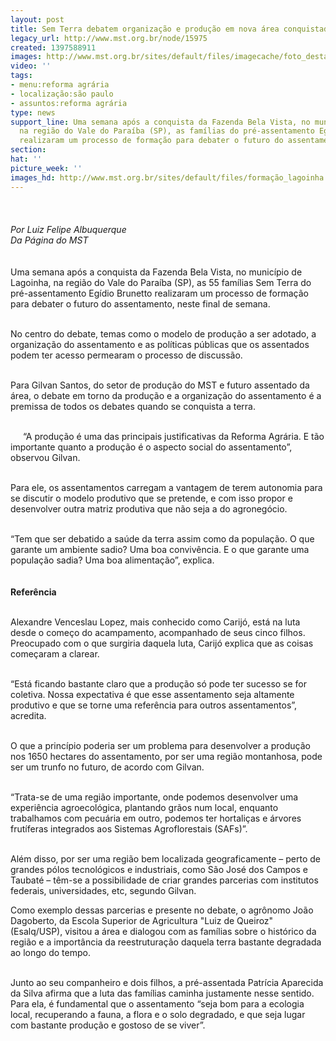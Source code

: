 ```yaml
---
layout: post
title: Sem Terra debatem organização e produção em nova área conquistada
legacy_url: http://www.mst.org.br/node/15975
created: 1397588911
images: http://www.mst.org.br/sites/default/files/imagecache/foto_destaque/formação_lagoinha!.jpg
video: ''
tags:
- menu:reforma agrária
- localização:são paulo
- assuntos:reforma agrária
type: news
support_line: Uma semana após a conquista da Fazenda Bela Vista, no município de Lagoinha,
  na região do Vale do Paraíba (SP), as famílias do pré-assentamento Egídio Brunetto
  realizaram um processo de formação para debater o futuro do assentamento.
section: 
hat: ''
picture_week: ''
images_hd: http://www.mst.org.br/sites/default/files/formação_lagoinha!.jpg
---
```

<p><img style="margin: 10px;" src="http://www.mst.org.br/sites/default/files/forma%C3%A7%C3%A3o_lagoinha.jpg" alt=""><br><em><br>Por Luiz Felipe Albuquerque<br>Da Página do MST</em><br><br><br>Uma semana após a conquista da Fazenda Bela Vista, no município de Lagoinha, na região do Vale do Paraíba (SP), as 55 famílias Sem Terra do pré-assentamento Egídio Brunetto realizaram um processo de formação para debater o futuro do assentamento, neste final de semana.</p><p><br>No centro do debate, temas como o modelo de produção a ser adotado, a organização do assentamento e as políticas públicas que os assentados podem ter acesso permearam o processo de discussão.</p><p><br>Para Gilvan Santos, do setor de produção do MST e futuro assentado da área, o debate em torno da produção e a organização do assentamento é a premissa de todos os debates quando se conquista a terra.</p><p><img style="margin: 10px; float: left;" src="http://www.mst.org.br/sites/default/files/menino_lagoinha.jpg" alt=""><br>“A produção é uma das principais justificativas da Reforma Agrária. E tão importante quanto a produção é o aspecto social do assentamento”, observou Gilvan.</p><p><br>Para ele, os assentamentos carregam a vantagem de terem autonomia para se discutir o modelo produtivo que se pretende, e com isso propor e desenvolver outra matriz produtiva que não seja a do agronegócio.</p><p><br>“Tem que ser debatido a saúde da terra assim como da população. O que garante um ambiente sadio? Uma boa convivência. E o que garante uma população sadia? Uma boa alimentação”, explica.<br><strong><br><br>Referência&nbsp;</strong></p><p><br>Alexandre Venceslau Lopez, mais conhecido como Carijó, está na luta desde o começo do acampamento, acompanhado de seus cinco filhos. Preocupado com o que surgiria daquela luta, Carijó explica que as coisas começaram a clarear. &nbsp;&nbsp;</p><p><br>“Está ficando bastante claro que a produção só pode ter sucesso se for coletiva. Nossa expectativa é que esse assentamento seja altamente produtivo e que se torne uma referência para outros assentamentos”, acredita.</p><p><br>O que a princípio poderia ser um problema para desenvolver a produção nos 1650 hectares do assentamento, por ser uma região montanhosa, pode ser um trunfo no futuro, de acordo com Gilvan.</p><p><br>“Trata-se de uma região importante, onde podemos desenvolver uma experiência agroecológica, plantando grãos num local, enquanto trabalhamos com pecuária em outro, podemos ter hortaliças e árvores frutíferas integrados aos Sistemas Agroflorestais (SAFs)”.<img style="margin: 10px; float: right;" src="http://www.mst.org.br/sites/default/files/fazenda_lagoinha.jpg" alt=""></p><p><br>Além disso, por ser uma região bem localizada geograficamente – perto de grandes pólos tecnológicos e industriais, como São José dos Campos e Taubaté – têm-se a possibilidade de criar grandes parcerias com institutos federais, universidades, etc, segundo Gilvan.</p><div><p>Como exemplo dessas parcerias e presente no debate, o agrônomo João Dagoberto, da Escola Superior de Agricultura "Luiz de Queiroz" (Esalq/USP), visitou a área e dialogou com as famílias sobre o histórico da região e a importância da reestruturação daquela terra bastante degradada ao longo do tempo.</p><p>&nbsp;<br>Junto ao seu companheiro e dois filhos, a pré-assentada Patrícia Aparecida da Silva afirma que a luta das famílias caminha justamente nesse sentido. Para ela, é fundamental que o assentamento “seja bom para a ecologia local, recuperando a fauna, a flora e o solo degradado, e que seja lugar com bastante produção e gostoso de se viver”. &nbsp; &nbsp;</p><p>&nbsp;</p><p>&nbsp;</p><div>&nbsp;</div></div>
